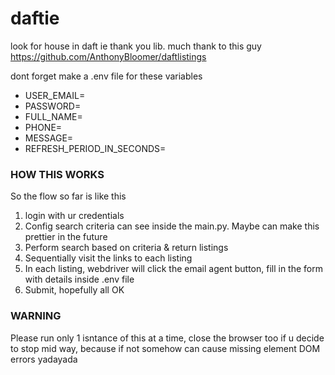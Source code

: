 # daftie
look for house in daft ie thank you lib. much thank to this guy
https://github.com/AnthonyBloomer/daftlistings

dont forget make a .env file for these variables
* USER_EMAIL=
* PASSWORD=
* FULL_NAME=
* PHONE=
* MESSAGE=
* REFRESH_PERIOD_IN_SECONDS=


### HOW THIS WORKS ###
So the flow so far is like this
1. login with ur credentials
2. Config search criteria can see inside the main.py. Maybe can make this prettier in the future
3. Perform search based on criteria & return listings
4. Sequentially visit the links to each listing
5. In each listing, webdriver will click the email agent button, fill in the form with details inside .env file
6. Submit, hopefully all OK

### WARNING ###
Please run only 1 isntance of this at a time, close the browser too if u decide to stop mid way, because if not somehow can cause missing element DOM errors yadayada
